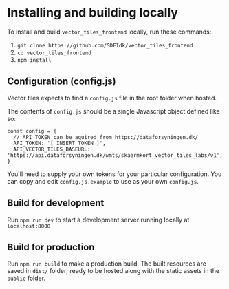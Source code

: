 # Installing and building locally

To install and build `vector_tiles_frontend` locally, run these commands:

1. `git clone https://github.com/SDFIdk/vector_tiles_frontend`
2. `cd vector_tiles_frontend`
3. `npm install`

## Configuration (config.js)
Vector tiles expects to find a `config.js` file in the root folder when hosted.

The contents of `config.js` should be a single Javascript object defined like so:
```
const config = {
  // API TOKEN can be aquired from https://dataforsyningen.dk/
  API_TOKEN: '[ INSERT TOKEN ]',
  API_VECTOR_TILES_BASEURL: 'https://api.dataforsyningen.dk/wmts/skaermkort_vector_tiles_labs/v1',
}
```
You'll need to supply your own tokens for your particular configuration.
You can copy and edit `config.js.example` to use as your own `config.js`.

## Build for development
Run `npm run dev` to start a development server running locally at `localhost:8000`

## Build for production
Run `npm run build` to make a production build. The built resources are saved in `dist/` folder; ready to be hosted along with the static assets in the `public` folder.
